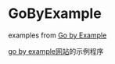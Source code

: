 # GoByExample

examples from [Go by Example](https://gobyexample.com/)

[go by example网站](https://gobyexample.com/)的示例程序